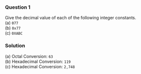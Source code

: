 ### Question 1

Give the decimal value of each of the following integer constants.  
(a) `077`  
(b) `0x77`  
(c) `0XABC`

### Solution

(a) Octal Conversion: `63`  
(b) Hexadecimal Conversion: `119`  
(c) Hexadecimal Conversion: `2,748`
